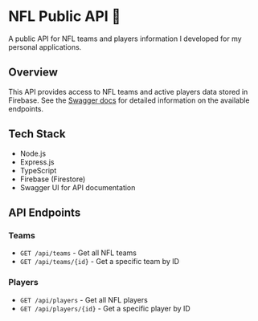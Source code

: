 # NFL Public API 🏈

A public API for NFL teams and players information I developed for my personal applications.

## Overview

This API provides access to NFL teams and active players data stored in Firebase. See the [Swagger docs](http://localhost:3000/) for detailed information on the available endpoints.

## Tech Stack

- Node.js
- Express.js
- TypeScript
- Firebase (Firestore)
- Swagger UI for API documentation

## API Endpoints

### Teams

- `GET /api/teams` - Get all NFL teams
- `GET /api/teams/{id}` - Get a specific team by ID

### Players

- `GET /api/players` - Get all NFL players
- `GET /api/players/{id}` - Get a specific player by ID
